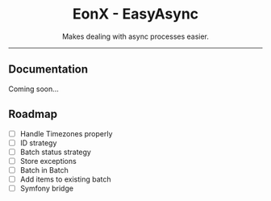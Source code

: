 <div align="center">
    <h1>EonX - EasyAsync</h1>
    <p>Makes dealing with async processes easier.</p>
</div>

---

## Documentation

Coming soon...

## Roadmap

- [ ] Handle Timezones properly
- [ ] ID strategy
- [ ] Batch status strategy
- [ ] Store exceptions
- [ ] Batch in Batch
- [ ] Add items to existing batch
- [ ] Symfony bridge
